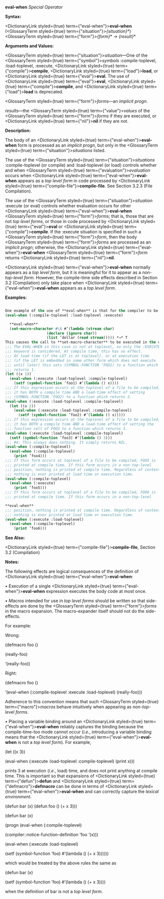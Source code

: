 **eval-when** *Special Operator* 



**Syntax:** 



<DictionaryLink styled={true} term={"eval-when"}><b>eval-when</b></DictionaryLink> (<GlossaryTerm styled={true} term={"situation"}><i>\{situation\}</i></GlossaryTerm>\*) <GlossaryTerm styled={true} term={"form"}><i>\{form\}</i></GlossaryTerm>\* *→ \{result\}*\* 



**Arguments and Values:** 



<GlossaryTerm styled={true} term={"situation"}><i>situation</i></GlossaryTerm>—One of the <GlossaryTerm styled={true} term={"symbol"}><i>symbols</i></GlossaryTerm> :compile-toplevel, :load-toplevel, :execute, <DictionaryLink styled={true} term={"compile"}><b>compile</b></DictionaryLink>, <DictionaryLink styled={true} term={"load"}><b>load</b></DictionaryLink>, or <DictionaryLink styled={true} term={"eval"}><b>eval</b></DictionaryLink>. The use of <DictionaryLink styled={true} term={"eval"}><b>eval</b></DictionaryLink>, <DictionaryLink styled={true} term={"compile"}><b>compile</b></DictionaryLink>, and <DictionaryLink styled={true} term={"load"}><b>load</b></DictionaryLink> is deprecated. 



<GlossaryTerm styled={true} term={"form"}><i>forms</i></GlossaryTerm>—an *implicit progn*. 



*results*—the <GlossaryTerm styled={true} term={"value"}><i>values</i></GlossaryTerm> of the <GlossaryTerm styled={true} term={"form"}><i>forms</i></GlossaryTerm> if they are executed, or <DictionaryLink styled={true} term={"nil"}><b>nil</b></DictionaryLink> if they are not. 



**Description:** 



The body of an <DictionaryLink styled={true} term={"eval-when"}><b>eval-when</b></DictionaryLink> form is processed as an *implicit progn*, but only in the <GlossaryTerm styled={true} term={"situation"}><i>situations</i></GlossaryTerm> listed. 



The use of the <GlossaryTerm styled={true} term={"situation"}><i>situations</i></GlossaryTerm> :compile-toplevel (or compile) and :load-toplevel (or load) controls whether and when <GlossaryTerm styled={true} term={"evaluation"}><i>evaluation</i></GlossaryTerm> occurs when <DictionaryLink styled={true} term={"eval-when"}><b>eval-when</b></DictionaryLink> appears as a *top level form* in code processed by <DictionaryLink styled={true} term={"compile-file"}><b>compile-file</b></DictionaryLink>. See Section 3.2.3 (File Compilation). 



The use of the <GlossaryTerm styled={true} term={"situation"}><i>situation</i></GlossaryTerm> :execute (or eval) controls whether evaluation occurs for other <DictionaryLink styled={true} term={"eval-when"}><b>eval-when</b></DictionaryLink> <GlossaryTerm styled={true} term={"form"}><i>forms</i></GlossaryTerm>; that is, those that are not *top level forms*, or those in code processed by <DictionaryLink styled={true} term={"eval"}><b>eval</b></DictionaryLink> or <DictionaryLink styled={true} term={"compile"}><b>compile</b></DictionaryLink>. If the :execute situation is specified in such a <GlossaryTerm styled={true} term={"form"}><i>form</i></GlossaryTerm>, then the body <GlossaryTerm styled={true} term={"form"}><i>forms</i></GlossaryTerm> are processed as an *implicit progn*; otherwise, the <DictionaryLink styled={true} term={"eval-when"}><b>eval-when</b></DictionaryLink> <GlossaryTerm styled={true} term={"form"}><i>form</i></GlossaryTerm> returns <DictionaryLink styled={true} term={"nil"}><b>nil</b></DictionaryLink>. 



<DictionaryLink styled={true} term={"eval-when"}><b>eval-when</b></DictionaryLink> normally appears as a *top level form*, but it is meaningful for it to appear as a *non-top-level form*. However, the compile-time side effects described in Section 3.2 (Compilation) only take place when <DictionaryLink styled={true} term={"eval-when"}><b>eval-when</b></DictionaryLink> appears as a *top level form*. 



**Examples:**
```lisp

One example of the use of **eval-when** is that for the compiler to be able to read a file properly when it uses user-defined *reader macros*, it is necessary to write 
(eval-when (:compile-toplevel :load-toplevel :execute)  

  **eval-when** 
  (set-macro-character #\$ #’(lambda (stream char) 
			       (declare (ignore char)) 
			       (list ’dollar (read stream))))) *→* T 
This causes the call to **set-macro-character** to be executed in the compiler’s execution environment, thereby modifying its reader syntax table. 
;;; The EVAL-WHEN in this case is not at toplevel, so only the :EXECUTE 
;;; keyword is considered. At compile time, this has no effect. 
;;; At load time (if the LET is at toplevel), or at execution time 
;;; (if the LET is embedded in some other form which does not execute 
;;; until later) this sets (SYMBOL-FUNCTION ’FOO1) to a function which 
;;; returns 1. 
(let ((x 1)) 
  (eval-when (:execute :load-toplevel :compile-toplevel) 
    (setf (symbol-function ’foo1) #’(lambda () x)))) 
;;; If this expression occurs at the toplevel of a file to be compiled, 
;;; it has BOTH a compile time AND a load-time effect of setting 
;;; (SYMBOL-FUNCTION ’FOO2) to a function which returns 2. 
(eval-when (:execute :load-toplevel :compile-toplevel) 
  (let ((x 2)) 
    (eval-when (:execute :load-toplevel :compile-toplevel) 
      (setf (symbol-function ’foo2) #’(lambda () x))))) 
;;; If this expression occurs at the toplevel of a file to be compiled, 
;;; it has BOTH a compile time AND a load-time effect of setting the 
;;; function cell of FOO3 to a function which returns 3. 
(eval-when (:execute :load-toplevel :compile-toplevel) 
  (setf (symbol-function ’foo3) #’(lambda () 3))) 
;;; #4: This always does nothing. It simply returns NIL. 
(eval-when (:compile-toplevel) 
  (eval-when (:compile-toplevel) 
    (print ’foo4))) 
;;; If this form occurs at toplevel of a file to be compiled, FOO5 is 
;;; printed at compile time. If this form occurs in a non-top-level 
;;; position, nothing is printed at compile time. Regardless of context, 
;;; nothing is ever printed at load time or execution time. 
(eval-when (:compile-toplevel) 
  (eval-when (:execute) 
    (print ’foo5))) 
;;; If this form occurs at toplevel of a file to be compiled, FOO6 is 
;;; printed at compile time. If this form occurs in a non-top-level  

**eval-when** 
;;; position, nothing is printed at compile time. Regardless of context, 
;;; nothing is ever printed at load time or execution time. 
(eval-when (:execute :load-toplevel) 
  (eval-when (:compile-toplevel) 
    (print ’foo6))) 

```
**See Also:** 



<DictionaryLink styled={true} term={"compile-file"}><b>compile-file</b></DictionaryLink>, Section 3.2 (Compilation) 



**Notes:** 



The following effects are logical consequences of the definition of <DictionaryLink styled={true} term={"eval-when"}><b>eval-when</b></DictionaryLink>: 



*•* Execution of a single <DictionaryLink styled={true} term={"eval-when"}><b>eval-when</b></DictionaryLink> expression executes the body code at most once. 



*• Macros* intended for use in *top level forms* should be written so that side-effects are done by the <GlossaryTerm styled={true} term={"form"}><i>forms</i></GlossaryTerm> in the macro expansion. The macro-expander itself should not do the side-effects. 



For example: 



Wrong: 



(defmacro foo () 



(really-foo) 



‘(really-foo)) 



Right: 



(defmacro foo () 



‘(eval-when (:compile-toplevel :execute :load-toplevel) (really-foo))) 



Adherence to this convention means that such <GlossaryTerm styled={true} term={"macro"}><i>macros</i></GlossaryTerm> behave intuitively when appearing as *non-top-level forms*. 



*•* Placing a variable binding around an <DictionaryLink styled={true} term={"eval-when"}><b>eval-when</b></DictionaryLink> reliably captures the binding because the compile-time-too mode cannot occur (*i.e.*, introducing a variable binding means that the <DictionaryLink styled={true} term={"eval-when"}><b>eval-when</b></DictionaryLink> is not a *top level form*). For example, 



(let ((x 3)) 



(eval-when (:execute :load-toplevel :compile-toplevel) (print x))) 



prints 3 at execution (*i.e.*, load) time, and does not print anything at compile time. This is important so that expansions of <DictionaryLink styled={true} term={"defun"}><b>defun</b></DictionaryLink> and <DictionaryLink styled={true} term={"defmacro"}><b>defmacro</b></DictionaryLink> can be done in terms of <DictionaryLink styled={true} term={"eval-when"}><b>eval-when</b></DictionaryLink> and can correctly capture the *lexical environment*. 



(defun bar (x) (defun foo () (+ x 3)))  







(defun bar (x) 



(progn (eval-when (:compile-toplevel) 



(compiler::notice-function-definition ’foo ’(x))) 



(eval-when (:execute :load-toplevel) 



(setf (symbol-function ’foo) #’(lambda () (+ x 3)))))) 



which would be treated by the above rules the same as 



(defun bar (x) 



(setf (symbol-function ’foo) #’(lambda () (+ x 3)))) 



when the definition of bar is not a *top level form*. 



